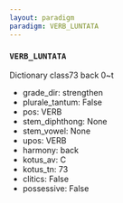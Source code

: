 ```yaml
---
layout: paradigm
paradigm: VERB_LUNTATA
---
```

### ` VERB_LUNTATA `

Dictionary class73 back 0~t
* grade_dir: strengthen
* plurale_tantum: False
* pos: VERB
* stem_diphthong: None
* stem_vowel: None
* upos: VERB
* harmony: back
* kotus_av: C
* kotus_tn: 73
* clitics: False
* possessive: False
